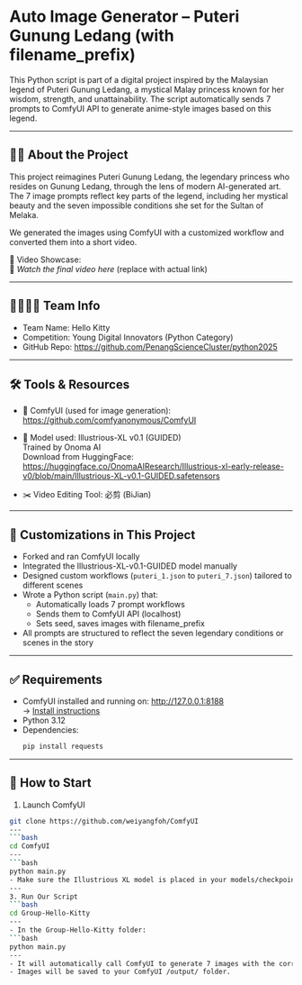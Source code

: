 # Auto Image Generator – Puteri Gunung Ledang (with filename_prefix)

This Python script is part of a digital project inspired by the Malaysian legend of Puteri Gunung Ledang, a mystical Malay princess known for her wisdom, strength, and unattainability. The script automatically sends 7 prompts to ComfyUI API to generate anime-style images based on this legend.

---

## 🧝‍♀️ About the Project

This project reimagines Puteri Gunung Ledang, the legendary princess who resides on Gunung Ledang, through the lens of modern AI-generated art. The 7 image prompts reflect key parts of the legend, including her mystical beauty and the seven impossible conditions she set for the Sultan of Melaka.

We generated the images using ComfyUI with a customized workflow and converted them into a short video.

🎥 Video Showcase:  
📎 *Watch the final video here* (replace with actual link)

---

## 👨‍👩‍👧‍👦 Team Info

- Team Name: Hello Kitty  
- Competition: Young Digital Innovators (Python Category)  
- GitHub Repo: https://github.com/PenangScienceCluster/python2025

---

## 🛠 Tools & Resources

- 🔧 ComfyUI (used for image generation):  
  https://github.com/comfyanonymous/ComfyUI

- 🧠 Model used: Illustrious-XL v0.1 (GUIDED)  
  Trained by Onoma AI  
  Download from HuggingFace:  
  https://huggingface.co/OnomaAIResearch/Illustrious-xl-early-release-v0/blob/main/Illustrious-XL-v0.1-GUIDED.safetensors

- ✂️ Video Editing Tool: 必剪 (BiJian)

---

## 🔧 Customizations in This Project

- Forked and ran ComfyUI locally
- Integrated the Illustrious-XL-v0.1-GUIDED model manually
- Designed custom workflows (`puteri_1.json` to `puteri_7.json`) tailored to different scenes
- Wrote a Python script (`main.py`) that:
  - Automatically loads 7 prompt workflows
  - Sends them to ComfyUI API (localhost)
  - Sets seed, saves images with filename_prefix
- All prompts are structured to reflect the seven legendary conditions or scenes in the story

---

## ✅ Requirements

- ComfyUI installed and running on: http://127.0.0.1:8188  
  → [Install instructions](https://github.com/comfyanonymous/ComfyUI)
- Python 3.12
- Dependencies:
  ```bash
  pip install requests
  
---

## 🚀 How to Start
1. Launch ComfyUI
 ```bash
git clone https://github.com/weiyangfoh/ComfyUI
---
 ```bash
cd ComfyUI
---
 ```bash
python main.py
- Make sure the Illustrious XL model is placed in your models/checkpoints folder.
---
3. Run Our Script
 ```bash
cd Group-Hello-Kitty
---
- In the Group-Hello-Kitty folder:
 ```bash
python main.py
---
- It will automatically call ComfyUI to generate 7 images with the correct filename prefix.
- Images will be saved to your ComfyUI /output/ folder.

